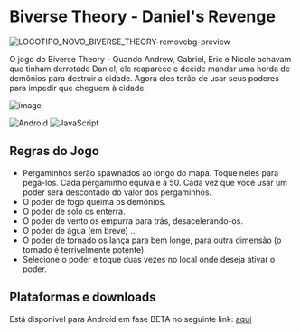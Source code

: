 # Biverse Theory - Daniel's Revenge

![LOGOTIPO_NOVO_BIVERSE_THEORY-removebg-preview](https://github.com/Redwars22/biversetheory-game/assets/26885598/ec1fbdea-cf13-4077-bbce-a905cc3c03f9)

O jogo do Biverse Theory - Quando Andrew, Gabriel, Eric e Nicole achavam que tinham derrotado Daniel, ele reaparece e decide mandar uma horda de demônios para destruir a cidade. Agora eles terão de usar seus poderes para impedir que cheguem à cidade.

![image](https://github.com/Redwars22/biversetheory-game/assets/26885598/550e6837-6967-4295-ad27-1b58b2519d9f)

![Android](https://img.shields.io/badge/Android-3DDC84?style=for-the-badge&logo=android&logoColor=white)
![JavaScript](https://img.shields.io/badge/javascript-%23323330.svg?style=for-the-badge&logo=javascript&logoColor=%23F7DF1E)

## Regras do Jogo

- Pergaminhos serão spawnados ao longo do mapa. Toque neles para pegá-los. Cada pergaminho equivale a 50. Cada vez que você usar um poder será descontado do valor dos pergaminhos.
- O poder de fogo queima os demônios.
- O poder de solo os enterra.
- O poder de vento os empurra para trás, desacelerando-os.
- O poder de água (em breve) ...
- O poder de tornado os lança para bem longe, para outra dimensão (o tornado é terrivelmente potente).
- Selecione o poder e toque duas vezes no local onde deseja ativar o poder.

## Plataformas e downloads
Está disponível para Android em fase BETA no seguinte link: [aqui]()
